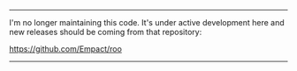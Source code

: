 *******************************************************************************************************************

I'm no longer maintaining this code. It's under active development here and new releases should be coming from that repository:

https://github.com/Empact/roo

*******************************************************************************************************************



